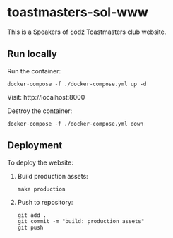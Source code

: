 # toastmasters-sol-www

This is a Speakers of Łódź Toastmasters club website.

## Run locally
Run the container:
```
docker-compose -f ./docker-compose.yml up -d
```

Visit: http://localhost:8000

Destroy the container:
```
docker-compose -f ./docker-compose.yml down
```

## Deployment

To deploy the website:

1. Build production assets:
   ```
   make production
   ```

2. Push to repository:
   ```
   git add .
   git commit -m "build: production assets"
   git push
   ```
